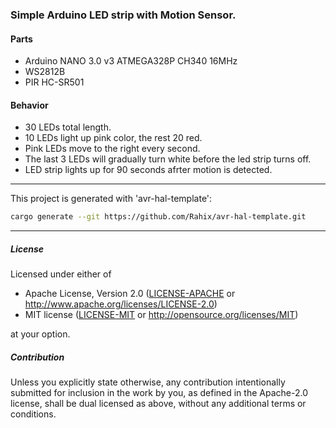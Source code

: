 ### Simple Arduino LED strip with Motion Sensor.

#### Parts
- Arduino NANO 3.0 v3 ATMEGA328P CH340 16MHz
- WS2812B
- PIR HC-SR501

#### Behavior

- 30 LEDs total length.
- 10 LEDs light up pink color, the rest 20 red.
- Pink LEDs move to the right every second.
- The last 3 LEDs will gradually turn white before the led strip turns off.
- LED strip lights up for 90 seconds afrter motion is detected.

---

This project is generated with 'avr-hal-template':

```bash
cargo generate --git https://github.com/Rahix/avr-hal-template.git
```

---

##### License
Licensed under either of

 - Apache License, Version 2.0
   ([LICENSE-APACHE](LICENSE-APACHE) or <http://www.apache.org/licenses/LICENSE-2.0>)
 - MIT license
   ([LICENSE-MIT](LICENSE-MIT) or <http://opensource.org/licenses/MIT>)

at your option.

##### Contribution
Unless you explicitly state otherwise, any contribution intentionally submitted
for inclusion in the work by you, as defined in the Apache-2.0 license, shall
be dual licensed as above, without any additional terms or conditions.
